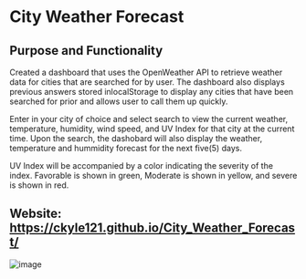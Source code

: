 # City Weather Forecast

## Purpose and Functionality 
Created a dashboard that uses the OpenWeather API to retrieve weather data for cities that are searched for by user. The dashboard also displays previous answers stored inlocalStorage to display any cities that have been searched for prior and allows user to call them up quickly.

Enter in your city of choice and select search to view the current weather, temperature, humidity, wind speed, and UV Index for that city at the current time. Upon the search, the dashobard will also display the weather, temperature and hummidity forecast for the next five(5) days.

UV Index will be accompanied by a color indicating the severity of the index. Favorable is shown in green, Moderate is shown in yellow, and severe is shown in red.

## Website: https://ckyle121.github.io/City_Weather_Forecast/

![image](https://user-images.githubusercontent.com/75647359/150191448-16d941a1-83df-4bc0-a154-bb26a3949f5c.png)
